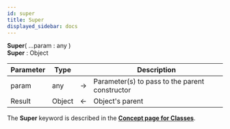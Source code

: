 ```yaml
---
id: super
title: Super
displayed_sidebar: docs
---
```


**Super**( ...param : any )<br/>**Super** : Object

|Parameter|Type||Description|  
|---|---|---|---|
|param|any|->|Parameter(s) to pass to the parent constructor|
|Result|Object|<-|Object's parent|


The **Super** keyword is described in the [**Concept page for Classes**](../Concepts/classes.md#super). 